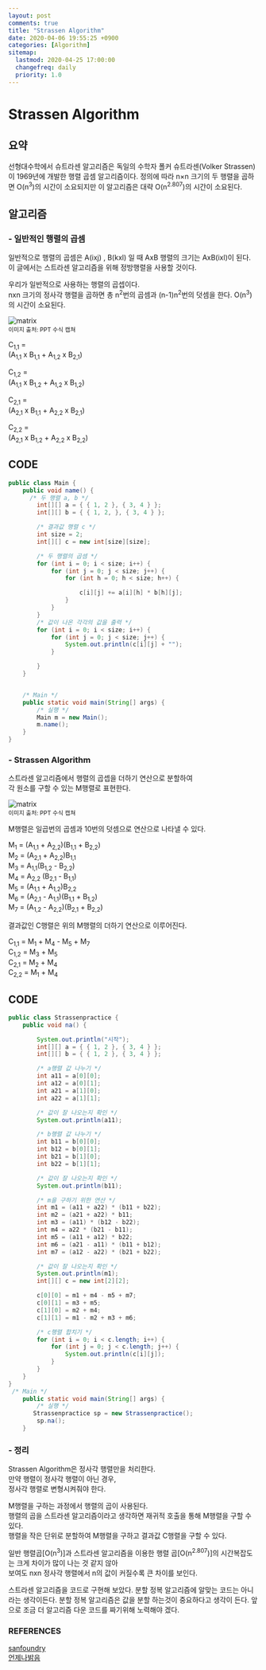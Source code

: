 ```yaml
---
layout: post
comments: true
title: "Strassen Algorithm"
date: 2020-04-06 19:55:25 +0900
categories: [Algorithm]
sitemap:
  lastmod: 2020-04-25 17:00:00
  changefreq: daily
  priority: 1.0
---
```


# Strassen Algorithm   

## 요약

선형대수학에서 슈트라센 알고리즘은 독일의 수학자 폴커 슈트라센(Volker Strassen)이 1969년에 개발한
행렬 곱셈 알고리즘이다.
정의에 따라 n×n 크기의 두 행렬을 곱하면 O(n<sup>3</sup>)의 시간이 소요되지만
이 알고리즘은 대략 O(n<sup>2.807</sup>)의 시간이 소요된다.

## 알고리즘

### - 일반적인 행렬의 곱셈

일반적으로 행렬의 곱셈은 A(ixj) , B(kxl) 일 때 AxB 행렬의 크기는 AxB(ixl)이 된다.
이 글에서는 스트라센 알고리즘을 위해 정방행렬을 사용할 것이다.

우리가 일반적으로 사용하는 행렬의 곱셉이다.  
nxn 크기의 정사각 행렬을 곱하면 총 n<sup>2</sup>번의 곱셈과 (n-1)n<sup>2</sup>번의 덧셈을 한다. O(n<sup>3</sup>)의 시간이 소요된다.

![matrix](https://github.com/Marshmellowon/imagefile/blob/master/%ED%96%89%EB%A0%AC%20%EA%B3%B1.JPG?raw=true)  
<sup>이미지 출처: PPT 수식 캡쳐</sup>

C<sub>1,1</sub> =  
(A<sub>1,1</sub> x B<sub>1,1</sub> + A<sub>1,2</sub> x B<sub>2,1</sub>)

C<sub>1,2</sub> =  
(A<sub>1,1</sub> x B<sub>1,2</sub> + A<sub>1,2</sub> x B<sub>1,2</sub>)

C<sub>2,1</sub> =  
(A<sub>2,1</sub> x B<sub>1,1</sub> + A<sub>2,2</sub> x B<sub>2,1</sub>)

C<sub>2,2</sub> =  
(A<sub>2,1</sub> x B<sub>1,2</sub> + A<sub>2,2</sub> x B<sub>2,2</sub>)

## CODE

```java
public class Main {
    public void name() {
      /* 두 행렬 a, b */
        int[][] a = { { 1, 2 }, { 3, 4 } };
        int[][] b = { { 1, 2, }, { 3, 4 } };

        /* 결과값 행렬 c */
        int size = 2;
        int[][] c = new int[size][size];

        /* 두 행렬의 곱셈 */
        for (int i = 0; i < size; i++) {
            for (int j = 0; j < size; j++) {
                for (int h = 0; h < size; h++) {

                    c[i][j] += a[i][h] * b[h][j];
                }
            }
        }
        /* 값이 나온 각각의 값을 출력 */
        for (int i = 0; i < size; i++) {
            for (int j = 0; j < size; j++) {
                System.out.println(c[i][j] + "");
            }

        }
    }


    /* Main */
    public static void main(String[] args) {
        /* 실행 */
        Main m = new Main();
        m.name();
    }
}
```

### - Strassen Algorithm

스트라센 알고리즘에서 행렬의 곱셉을 더하기 연산으로 분할하여  
각 원소를 구할 수 있는 M행렬로 표현한다.

![matrix](https://github.com/Marshmellowon/imagefile/blob/master/%ED%96%89%EB%A0%AC%20%EA%B3%B1.JPG?raw=true)  
<sup>이미지 출처: PPT 수식 캡쳐</sup>

M행렬은 일곱번의 곱셈과 10번의 덧셈으로 연산으로 나타낼 수 있다.

M<sub>1</sub> = (A<sub>1,1</sub> + A<sub>2,2</sub>)(B<sub>1,1</sub> + B<sub>2,2</sub>)  
M<sub>2</sub> = (A<sub>2,1</sub> + A<sub>2,2</sub>)B<sub>1,1</sub>  
M<sub>3</sub> = A<sub>1,1</sub>(B<sub>1,2</sub> - B<sub>2,2</sub>)  
M<sub>4</sub> = A<sub>2,2</sub> (B<sub>2,1</sub> - B<sub>1,1</sub>)  
M<sub>5</sub> = (A<sub>1,1</sub> + A<sub>1,2</sub>)B<sub>2,2</sub>  
M<sub>6</sub> = (A<sub>2,1</sub> - A<sub>1,1</sub>)(B<sub>1,1</sub> + B<sub>1,2</sub>)  
M<sub>7</sub> = (A<sub>1,2</sub> - A<sub>2,2</sub>)(B<sub>2,1</sub> + B<sub>2,2</sub>)

결과값인 C행렬은 위의 M행렬의 더하기 연산으로 이루어진다.

C<sub>1,1</sub> = M<sub>1</sub> + M<sub>4</sub> - M<sub>5</sub> + M<sub>7</sub>  
C<sub>1,2</sub> = M<sub>3</sub> + M<sub>5</sub>  
C<sub>2,1</sub> = M<sub>2</sub> + M<sub>4</sub>  
C<sub>2,2</sub> = M<sub>1</sub> + M<sub>4</sub>

## CODE

```java
public class Strassenpractice {
    public void na() {

        System.out.println("시작");
        int[][] a = { { 1, 2 }, { 3, 4 } };
        int[][] b = { { 1, 2 }, { 3, 4 } };

        /* a행렬 값 나누기 */
        int a11 = a[0][0];
        int a12 = a[0][1];
        int a21 = a[1][0];
        int a22 = a[1][1];

        /* 값이 잘 나오는지 확인 */
        System.out.println(a11);

        /* b행렬 값 나누기 */
        int b11 = b[0][0];
        int b12 = b[0][1];
        int b21 = b[1][0];
        int b22 = b[1][1];

        /* 값이 잘 나오는지 확인 */
        System.out.println(b11);

        /* m을 구하기 위한 연산 */
        int m1 = (a11 + a22) * (b11 + b22);
        int m2 = (a21 + a22) * b11;
        int m3 = (a11) * (b12 - b22);
        int m4 = a22 * (b21 - b11);
        int m5 = (a11 + a12) * b22;
        int m6 = (a21 - a11) * (b11 + b12);
        int m7 = (a12 - a22) * (b21 + b22);

        /* 값이 잘 나오는지 확인 */
        System.out.println(m1);
        int[][] c = new int[2][2];

        c[0][0] = m1 + m4 - m5 + m7;
        c[0][1] = m3 + m5;
        c[1][0] = m2 + m4;
        c[1][1] = m1 - m2 + m3 + m6;

        /* c행렬 합치기 */
        for (int i = 0; i < c.length; i++) {
            for (int j = 0; j < c.length; j++) {
                System.out.println(c[i][j]);
            }
        }
    }
}
 /* Main */
    public static void main(String[] args) {
        /* 실행 */
       Strassenpractice sp = new Strassenpractice();
        sp.na();
    }
```

### - 정리

Strassen Algorithm은 정사각 행렬만을 처리한다.  
만약 행렬이 정사각 행렬이 아닌 경우,  
정사각 행렬로 변형시켜줘야 한다.

M행렬을 구하는 과정에서 행렬의 곱이 사용된다.  
행렬의 곱을 스트라센 알고리즘이라고 생각하면 재귀적 호출을 통해
M행렬을 구할 수 있다.  
행렬을 작은 단위로 분할하여 M행렬을 구하고 결과값 C행렬을 구할 수 있다.

일반 행렬곱[O(n<sup>3</sup>)]과 스트라센 알고리즘을 이용한 행렬 곱[O(n<sup>2.807</sup>)]의 시간복잡도는 크게 차이가 많이 나는 것 같지 않아  
보여도 nxn 정사각 행렬에서 n의 값이 커질수록 큰 차이를 보인다.

스트라센 알고리즘을 코드로 구현해 보았다. 분할 정복 알고리즘에 알맞는 코드는 아니라는 생각이든다. 분할 정복 알고리즘은 값을 분할 하는것이 중요하다고 생각이 든다. 앞으로 조금 더 알고리즘 다운 코드를 짜기위해 노력해야 겠다.

### REFERENCES

[sanfoundry](https://www.sanfoundry.com/java-program-strassen-algorithm/)  
[언제나밝음](https://loveisaround.tistory.com/entry/%EC%95%8C%EA%B3%A0%EB%A6%AC%EC%A6%98-%EC%8A%A4%ED%8A%B8%EB%9D%BC%EC%84%BC-strassen)
